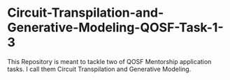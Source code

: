 # Circuit-Transpilation-and-Generative-Modeling-QOSF-Task-1-3
This Repository is meant to tackle two of QOSF Mentorship application tasks. I call them Circuit Transpilation and Generative Modeling.
